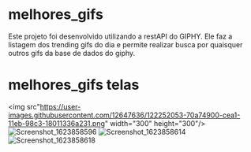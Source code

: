 # melhores_gifs

 Este projeto foi desenvolvido utilizando a restAPI do GIPHY. Ele faz a listagem dos trending gifs do dia e permite realizar busca por quaisquer outros gifs da base de dados do giphy.

# melhores_gifs telas

<img src"https://user-images.githubusercontent.com/12647636/122252053-70a74900-cea1-11eb-98c3-18011336a231.png" width="300" height="300"/>
![Screenshot_1623858596](https://user-images.githubusercontent.com/12647636/122252067-73a23980-cea1-11eb-8fb2-52ce72fa7043.png)
![Screenshot_1623858614](https://user-images.githubusercontent.com/12647636/122252081-76049380-cea1-11eb-914d-de8d2ab0778c.png)
![Screenshot_1623858618](https://user-images.githubusercontent.com/12647636/122252086-7866ed80-cea1-11eb-957a-b4f774e8ca9c.png)

